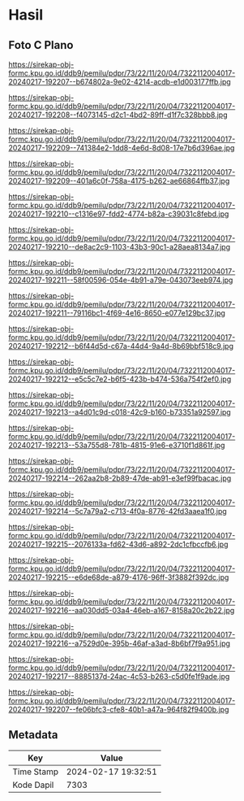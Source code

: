 # Hasil

## Foto C Plano

https://sirekap-obj-formc.kpu.go.id/ddb9/pemilu/pdpr/73/22/11/20/04/7322112004017-20240217-192207--b674802a-9e02-4214-acdb-e1d003177ffb.jpg

https://sirekap-obj-formc.kpu.go.id/ddb9/pemilu/pdpr/73/22/11/20/04/7322112004017-20240217-192208--f4073145-d2c1-4bd2-89ff-d1f7c328bbb8.jpg

https://sirekap-obj-formc.kpu.go.id/ddb9/pemilu/pdpr/73/22/11/20/04/7322112004017-20240217-192209--741384e2-1dd8-4e6d-8d08-17e7b6d396ae.jpg

https://sirekap-obj-formc.kpu.go.id/ddb9/pemilu/pdpr/73/22/11/20/04/7322112004017-20240217-192209--401a6c0f-758a-4175-b262-ae66864ffb37.jpg

https://sirekap-obj-formc.kpu.go.id/ddb9/pemilu/pdpr/73/22/11/20/04/7322112004017-20240217-192210--c1316e97-fdd2-4774-b82a-c39031c8febd.jpg

https://sirekap-obj-formc.kpu.go.id/ddb9/pemilu/pdpr/73/22/11/20/04/7322112004017-20240217-192210--de8ac2c9-1103-43b3-90c1-a28aea8134a7.jpg

https://sirekap-obj-formc.kpu.go.id/ddb9/pemilu/pdpr/73/22/11/20/04/7322112004017-20240217-192211--58f00596-054e-4b91-a79e-043073eeb974.jpg

https://sirekap-obj-formc.kpu.go.id/ddb9/pemilu/pdpr/73/22/11/20/04/7322112004017-20240217-192211--79116bc1-4f69-4e16-8650-e077e129bc37.jpg

https://sirekap-obj-formc.kpu.go.id/ddb9/pemilu/pdpr/73/22/11/20/04/7322112004017-20240217-192212--b6f44d5d-c67a-44d4-9a4d-8b69bbf518c9.jpg

https://sirekap-obj-formc.kpu.go.id/ddb9/pemilu/pdpr/73/22/11/20/04/7322112004017-20240217-192212--e5c5c7e2-b6f5-423b-b474-536a754f2ef0.jpg

https://sirekap-obj-formc.kpu.go.id/ddb9/pemilu/pdpr/73/22/11/20/04/7322112004017-20240217-192213--a4d01c9d-c018-42c9-b160-b73351a92597.jpg

https://sirekap-obj-formc.kpu.go.id/ddb9/pemilu/pdpr/73/22/11/20/04/7322112004017-20240217-192213--53a755d8-781b-4815-91e6-e3710f1d861f.jpg

https://sirekap-obj-formc.kpu.go.id/ddb9/pemilu/pdpr/73/22/11/20/04/7322112004017-20240217-192214--262aa2b8-2b89-47de-ab91-e3ef99fbacac.jpg

https://sirekap-obj-formc.kpu.go.id/ddb9/pemilu/pdpr/73/22/11/20/04/7322112004017-20240217-192214--5c7a79a2-c713-4f0a-8776-42fd3aaea1f0.jpg

https://sirekap-obj-formc.kpu.go.id/ddb9/pemilu/pdpr/73/22/11/20/04/7322112004017-20240217-192215--2076133a-fd62-43d6-a892-2dc1cfbccfb6.jpg

https://sirekap-obj-formc.kpu.go.id/ddb9/pemilu/pdpr/73/22/11/20/04/7322112004017-20240217-192215--e6de68de-a879-4176-96ff-3f3882f392dc.jpg

https://sirekap-obj-formc.kpu.go.id/ddb9/pemilu/pdpr/73/22/11/20/04/7322112004017-20240217-192216--aa030dd5-03a4-46eb-a167-8158a20c2b22.jpg

https://sirekap-obj-formc.kpu.go.id/ddb9/pemilu/pdpr/73/22/11/20/04/7322112004017-20240217-192216--a7529d0e-395b-46af-a3ad-8b6bf7f9a951.jpg

https://sirekap-obj-formc.kpu.go.id/ddb9/pemilu/pdpr/73/22/11/20/04/7322112004017-20240217-192217--8885137d-24ac-4c53-b263-c5d0fe1f9ade.jpg

https://sirekap-obj-formc.kpu.go.id/ddb9/pemilu/pdpr/73/22/11/20/04/7322112004017-20240217-192207--fe06bfc3-cfe8-40b1-a47a-964f82f9400b.jpg


## Metadata

| Key        | Value               |
| ---------- | ------------------- |
| Time Stamp | 2024-02-17 19:32:51 |
| Kode Dapil | 7303                |



